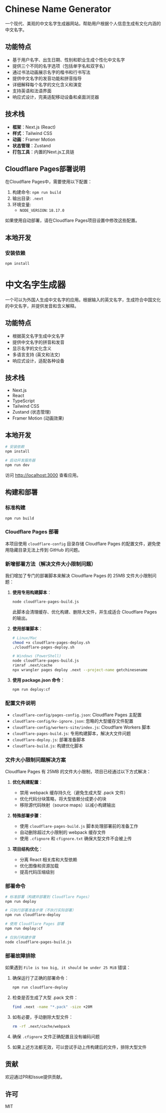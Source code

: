 # Chinese Name Generator

一个现代、美观的中文名字生成器网站，帮助用户根据个人信息生成有文化内涵的中文名字。

## 功能特点

- 基于用户名字、出生日期、性别和职业生成个性化中文名字
- 提供三个不同的名字选项（包括单字名和双字名）
- 通过书法动画展示名字的楷书和行书写法
- 提供中文名字的发音功能和拼音指导
- 详细解释每个名字的文化含义和演变
- 支持英语和法语界面
- 响应式设计，完美适配移动设备和桌面浏览器

## 技术栈

- **框架**：Next.js (React)
- **样式**：Tailwind CSS
- **动画**：Framer Motion
- **状态管理**：Zustand
- **打包工具**：内置的Next.js工具链

## Cloudflare Pages部署说明

在Cloudflare Pages中，需要使用以下配置：

1. 构建命令: `npm run build`
2. 输出目录: `.next`
3. 环境变量:
   - `NODE_VERSION`: `18.17.0`

如果使用自动部署，请在Cloudflare Pages项目设置中修改这些配置。

## 本地开发

### 安装依赖

```bash
npm install
```

# 中文名字生成器

一个可以为外国人生成中文名字的应用。根据输入的英文名字，生成符合中国文化的中文名字，并提供发音和含义解释。

## 功能特点

- 根据英文名字生成中文名字
- 提供中文名字的拼音和发音
- 显示名字的文化含义
- 多语言支持 (英文和法文)
- 响应式设计，适配各种设备

## 技术栈

- Next.js
- React
- TypeScript
- Tailwind CSS
- Zustand (状态管理)
- Framer Motion (动画效果)

## 本地开发

```bash
# 安装依赖
npm install

# 启动开发服务器
npm run dev
```

访问 [http://localhost:3000](http://localhost:3000) 查看应用。

## 构建和部署

### 标准构建

```bash
npm run build
```

### Cloudflare Pages 部署

本项目使用 `cloudflare-config` 目录存储 Cloudflare Pages 的配置文件，避免使用隐藏目录无法上传到 GitHub 的问题。

### 新增部署方法（解决文件大小限制问题）

我们增加了专门的部署脚本来解决 Cloudflare Pages 的 25MB 文件大小限制问题：

1. **使用专用构建脚本**：
   ```bash
   node cloudflare-pages-build.js
   ```
   此脚本会清理缓存、优化构建、删除大文件，并生成适合 Cloudflare Pages 的输出。

2. **使用部署脚本**：
   ```bash
   # Linux/Mac
   chmod +x cloudflare-pages-deploy.sh
   ./cloudflare-pages-deploy.sh
   
   # Windows (PowerShell)
   node cloudflare-pages-build.js
   rimraf .next/cache
   npx wrangler pages deploy .next --project-name getchinesename
   ```

3. **使用 package.json 命令**：
   ```bash
   npm run deploy:cf
   ```

### 配置文件说明

- `cloudflare-config/pages-config.json`: Cloudflare Pages 主配置
- `cloudflare-config/kv-ignore.json`: 忽略的大型缓存文件配置
- `cloudflare-config/workers-site/index.js`: Cloudflare Workers 脚本
- `cloudflare-pages-build.js`: 专用构建脚本，解决大文件问题
- `cloudflare-deploy.js`: 部署准备脚本
- `cloudflare-build.js`: 构建优化脚本

### 文件大小限制问题解决方案

Cloudflare Pages 有 25MB 的文件大小限制，项目已经通过以下方式解决：

1. **优化构建配置**：
   - 禁用 webpack 缓存持久化（避免生成大型 .pack 文件）
   - 优化代码分块策略，将大型依赖分成更小的块
   - 移除源代码映射（source maps）以减小构建输出

2. **特殊部署步骤**：
   - 使用 `cloudflare-pages-build.js` 脚本处理部署前的准备工作
   - 自动删除超过大小限制的 webpack 缓存文件
   - 使用 `.cfignore` 和 `cfignore.txt` 确保大型文件不会被上传

3. **项目结构优化**：
   - 分离 React 相关库和大型依赖
   - 优化图像和资源加载
   - 提高代码压缩级别

### 部署命令

```bash
# 标准部署（构建并部署到 Cloudflare Pages）
npm run deploy

# 只执行部署准备步骤（不执行实际部署）
npm run cloudflare-deploy

# 使用 Cloudflare Pages 部署
npm run deploy:cf

# 仅执行构建步骤
node cloudflare-pages-build.js
```

### 部署故障排除

如果遇到 `File is too big, it should be under 25 MiB` 错误：

1. 确保运行了正确的部署命令：
   ```bash
   npm run cloudflare-deploy
   ```

2. 检查是否生成了大型 .pack 文件：
   ```bash
   find .next -name "*.pack" -size +20M
   ```
   
3. 如有必要，手动删除大型文件：
   ```bash
   rm -rf .next/cache/webpack
   ```

4. 确保 `.cfignore` 文件正确配置且没有编码问题

5. 如果上述方法都无效，可以尝试手动上传构建后的文件，排除大型文件

## 贡献

欢迎通过PR和Issue提供贡献。

## 许可

MIT